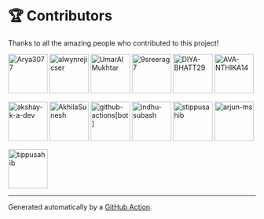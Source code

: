 # 🏆 Contributors

Thanks to all the amazing people who contributed to this project!

[<img src="https://avatars.githubusercontent.com/u/182664689?v=4&s=80" width="80" height="80" alt="Arya3077"/>](https://github.com/Arya3077) [<img src="https://avatars.githubusercontent.com/u/196841757?v=4&s=80" width="80" height="80" alt="alwynrejicser"/>](https://github.com/alwynrejicser) [<img src="https://avatars.githubusercontent.com/u/146741758?v=4&s=80" width="80" height="80" alt="UmarAlMukhtar"/>](https://github.com/UmarAlMukhtar) [<img src="https://avatars.githubusercontent.com/u/151757051?v=4&s=80" width="80" height="80" alt="9sreerag7"/>](https://github.com/9sreerag7) [<img src="https://avatars.githubusercontent.com/u/149696438?v=4&s=80" width="80" height="80" alt="DIYA-BHATT29"/>](https://github.com/DIYA-BHATT29) [<img src="https://avatars.githubusercontent.com/u/158072314?v=4&s=80" width="80" height="80" alt="AVA-NTHIKA14"/>](https://github.com/AVA-NTHIKA14)

[<img src="https://avatars.githubusercontent.com/u/106895549?v=4&s=80" width="80" height="80" alt="akshay-k-a-dev"/>](https://github.com/akshay-k-a-dev) [<img src="https://avatars.githubusercontent.com/u/140897461?v=4&s=80" width="80" height="80" alt="AkhilaSunesh"/>](https://github.com/AkhilaSunesh) [<img src="https://avatars.githubusercontent.com/in/15368?v=4&s=80" width="80" height="80" alt="github-actions[bot]"/>](https://github.com/apps/github-actions) [<img src="https://avatars.githubusercontent.com/u/183482866?v=4&s=80" width="80" height="80" alt="indhu-subash"/>](https://github.com/indhu-subash) [<img src="https://avatars.githubusercontent.com/u/185490741?v=4&s=80" width="80" height="80" alt="stippusahib"/>](https://github.com/stippusahib) [<img src="https://avatars.githubusercontent.com/u/64315213?v=4&s=80" width="80" height="80" alt="arjun-ms"/>](https://github.com/arjun-ms)

[<img src="https://avatars.githubusercontent.com/u/192531730?v=4&s=80" width="80" height="80" alt="tippusahib"/>](https://github.com/tippusahib)

---
Generated automatically by a [GitHub Action](.github/workflows/contributors.yml).

